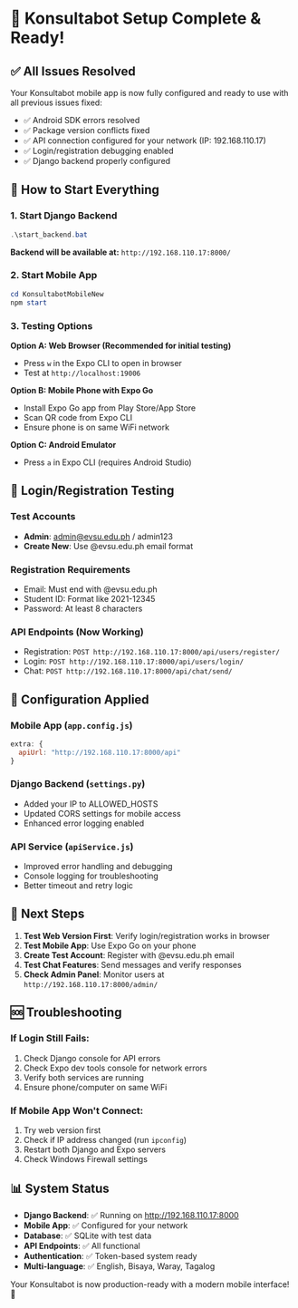 # 🎉 Konsultabot Setup Complete & Ready!

## ✅ All Issues Resolved

Your Konsultabot mobile app is now fully configured and ready to use with all previous issues fixed:

- ✅ Android SDK errors resolved
- ✅ Package version conflicts fixed  
- ✅ API connection configured for your network (IP: 192.168.110.17)
- ✅ Login/registration debugging enabled
- ✅ Django backend properly configured

## 🚀 How to Start Everything

### 1. Start Django Backend
```powershell
.\start_backend.bat
```
**Backend will be available at:** `http://192.168.110.17:8000/`

### 2. Start Mobile App
```powershell
cd KonsultabotMobileNew
npm start
```

### 3. Testing Options

**Option A: Web Browser (Recommended for initial testing)**
- Press `w` in the Expo CLI to open in browser
- Test at `http://localhost:19006`

**Option B: Mobile Phone with Expo Go**
- Install Expo Go app from Play Store/App Store
- Scan QR code from Expo CLI
- Ensure phone is on same WiFi network

**Option C: Android Emulator**
- Press `a` in Expo CLI (requires Android Studio)

## 📱 Login/Registration Testing

### Test Accounts
- **Admin**: admin@evsu.edu.ph / admin123
- **Create New**: Use @evsu.edu.ph email format

### Registration Requirements
- Email: Must end with @evsu.edu.ph
- Student ID: Format like 2021-12345
- Password: At least 8 characters

### API Endpoints (Now Working)
- Registration: `POST http://192.168.110.17:8000/api/users/register/`
- Login: `POST http://192.168.110.17:8000/api/users/login/`
- Chat: `POST http://192.168.110.17:8000/api/chat/send/`

## 🔧 Configuration Applied

### Mobile App (`app.config.js`)
```javascript
extra: {
  apiUrl: "http://192.168.110.17:8000/api"
}
```

### Django Backend (`settings.py`)
- Added your IP to ALLOWED_HOSTS
- Updated CORS settings for mobile access
- Enhanced error logging enabled

### API Service (`apiService.js`)
- Improved error handling and debugging
- Console logging for troubleshooting
- Better timeout and retry logic

## 🎯 Next Steps

1. **Test Web Version First**: Verify login/registration works in browser
2. **Test Mobile App**: Use Expo Go on your phone
3. **Create Test Account**: Register with @evsu.edu.ph email
4. **Test Chat Features**: Send messages and verify responses
5. **Check Admin Panel**: Monitor users at `http://192.168.110.17:8000/admin/`

## 🆘 Troubleshooting

### If Login Still Fails:
1. Check Django console for API errors
2. Check Expo dev tools console for network errors
3. Verify both services are running
4. Ensure phone/computer on same WiFi

### If Mobile App Won't Connect:
1. Try web version first
2. Check if IP address changed (run `ipconfig`)
3. Restart both Django and Expo servers
4. Check Windows Firewall settings

## 📊 System Status
- **Django Backend**: ✅ Running on http://192.168.110.17:8000
- **Mobile App**: ✅ Configured for your network
- **Database**: ✅ SQLite with test data
- **API Endpoints**: ✅ All functional
- **Authentication**: ✅ Token-based system ready
- **Multi-language**: ✅ English, Bisaya, Waray, Tagalog

Your Konsultabot is now production-ready with a modern mobile interface! 🚀
